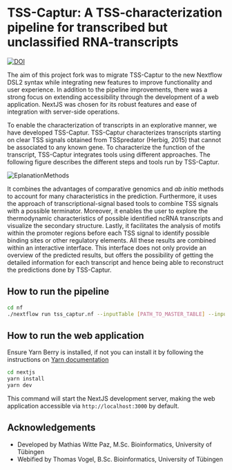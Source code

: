 # TSS-Captur: A TSS-characterization pipeline for transcribed but unclassified RNA-transcripts

[![DOI](https://zenodo.org/badge/690975479.svg)](https://zenodo.org/doi/10.5281/zenodo.12527008)


The aim of this project fork was to migrate TSS-Captur to the new Nextflow DSL2 syntax while integrating new features to improve functionality and user experience. In addition to the pipeline improvements, there was a strong focus on extending accessibility through the development of a web application. NextJS was chosen for its robust features and ease of integration with server-side operations.

To enable the characterization of transcripts in an explorative manner, we have developed TSS-Captur. TSS-Captur characterizes transcripts starting on clear TSS signals obtained from TSSpredator (Herbig, 2015) that cannot be associated to any known gene. To characterize the function of the transcript, TSS-Captur integrates tools using different approaches. The following figure describes the different steps and tools run by TSS-Captur. 

![EplanationMethods](https://user-images.githubusercontent.com/29492782/119950451-2403d880-bf9b-11eb-9b3e-326408f47c53.png)

It combines the advantages of comparative genomics and _ab initio_ methods to account for many characteristics in the prediction. Furthermore, it uses the approach of transcriptional-signal based tools to combine TSS signals with a possible terminator. Moreover, it enables the user to explore the thermodynamic characteristics of possible identified ncRNA transcripts and visualize the secondary structure. Lastly, it facilitates the analysis of motifs within the promoter regions before each TSS signal to identify possible binding sites or other regulatory elements. All these results are combined within an interactive interface. This interface does not only provide an overview of the predicted results, but offers the possibility of getting the detailed information for each transcript and hence being able to reconstruct the predictions done by TSS-Captur.

## How to run the pipeline
```Bash
cd nf
./nextflow run tss_captur.nf --inputTable [PATH_TO_MASTER_TABLE] --inputGenomes [PATH_TO_GENOMES_DIR] --inputGFFs [PATH_TO_GFF_DIR] --outputDir [PATH_TO_OUTPUT] --blastdb [PATH_TO_NT_DB]  -with-docker mwittep/tsscaptur 
```
## How to run the web application
Ensure Yarn Berry is installed, if not you can install it by following the instructions on [Yarn documentation](https://yarnpkg.com/getting-started/install)
```Bash
cd nextjs
yarn install
yarn dev
```
This command will start the NextJS development server, making the web application accessible via `http://localhost:3000` by default.

## Acknowledgements

- Developed by Mathias Witte Paz,
    M.Sc. Bioinformatics, University of Tübingen
- Webified by Thomas Vogel, 
    B.Sc. Bioinformatics, University of Tübingen
